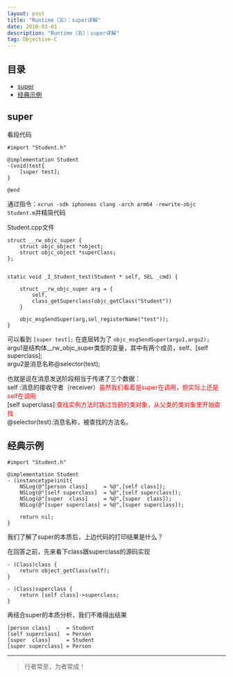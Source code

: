 ```yaml
---
layout: post
title: "Runtime（五）：super详解"
date: 2018-03-01
description: "Runtime（五）：super详解"
tag: Objective-C
---
```








## 目录
- [super](#content1)   
- [经典示例](#content2)   



<!-- ************************************************ -->
## <a id="content1"></a>super

看段代码
```objc
#import "Student.h"

@implementation Student
-(void)test{
    [super test];
}

@end
```

通过指令：`xcrun -sdk iphoneos clang -arch arm64 -rewrite-objc Student.m`并精简代码

Student.cpp文件

```objc
struct __rw_objc_super {
    struct objc_object *object;
    struct objc_object *superClass;
};


static void _I_Student_test(Student * self, SEL _cmd) {
    
    struct __rw_objc_super arg = {
        self,
        class_getSuperclass(objc_getClass("Student"))
    }
    
    objc_msgSendSuper(arg,sel_registerName("test"));
}

```

可以看到 `[super test];` 在底层转为了 `objc_msgSendSuper(argu1,argu2);`              
argu1是结构体__rw_objc_super类型的变量，其中有两个成员，self、[self superclass];     
argu2是消息名称@selector(test);    

也就是说在消息发送阶段相当于传递了三个数据：      
self :消息的接收守者（receiver）<span style="color:red">虽然我们看着是super在调用，但实际上还是self在调用</span>     
[self superclass]:<span style="color:red">查找实例方法时跳过当前的类对象，从父类的类对象里开始查找</span>      
@selector(test):消息名称，被查找的方法名。     


<!-- ************************************************ -->
## <a id="content2"></a>经典示例


```objc
#import "Student.h"

@implementation Student
- (instancetype)init{
    NSLog(@"[person class]     = %@",[self class]);
    NSLog(@"[self superclass]  = %@",[self superclass]);
    NSLog(@"[super  class]     = %@",[super  class]);
    NSLog(@"[super superclass] = %@",[super superclass]);

    return nil;
}
```

我们了解了super的本质后，上边代码的打印结果是什么？

在回答之前，先来看下class跟superclass的源码实现

```
- (Class)class {
    return object_getClass(self);
}

- (Class)superclass {
    return [self class]->superclass;
}
```

再结合super的本质分析，我们不难得出结果
```objc
[person class]     = Student
[self superclass]  = Person
[super  class]     = Student
[super superclass] = Person
```









----------
>  行者常至，为者常成！



